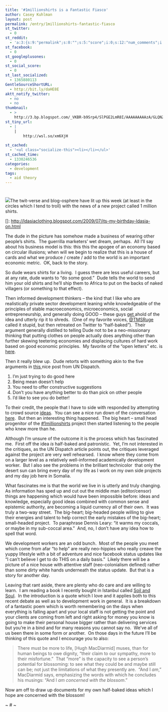```yaml
---
title: '#1millionshirts is a Fantastic Fiasco'
author: Casey Kuhlman
layout: post
permalink: /entry/1millionshirts-fantastic-fiasco
st_twitter:
  - 0
st_reddit:
  - 'a:3:{s:9:"permalink";s:0:"";s:5:"score";i:0;s:12:"num_comments";i:0;}'
st_facebook:
  - 0
st_googleplusones:
  - 0
st_social_score:
  - 0
st_last_socialized:
  - 1365880113
GentleSourceShortURL:
  - http://bit.ly/daHE8E
aktt_notify_twitter:
  - no
  - no
thumbnail:
  - >
    http://3.bp.blogspot.com/_VKBR-b9Srp4/SlPGE2LmR8I/AAAAAAAAAzA/GLQNZg3OLpA/s400/iwearyourshirt.com+American+Dream.jpg
st_tiny_url:
  - |
    |
        http://wsl.so/xm6XjH
        
st_cached:
  - '<ul class="socialize-this"><li></li></ul>'
st_cached_time:
  - 1330246536
categories:
  - development
tags:
  - aid theory
---
```

# 

[![][2]][2]The twit-verse and blog-osphere have lit up this week (at least in the circles which I tend to troll) with the news of a new project called 1 million shirts.

 []: http://ldasiaclothing.blogspot.com/2009/07/its-my-birthday-ldasia-on.html

The dude in the picture has somehow made a business of wearing other people’s shirts.  The guerrilla marketers’ wet dream, perhaps.  All I’ll say about his business model is this: this this the apogee of an economy based on circular illusions; when will we begin to realize that this is a house of cards and what we produce / create / add to the world is an important economic metric.  OK, back to the story.

So dude wears shirts for a living.  I guess there are less useful careers, but at any rate, dude wants to “do some good.”  Dude tells the world to send him your old shirts and he’ll ship them to Africa to put on the backs of naked villagers (or something to that effect).

Then informed development thinkers – the kind that I like who are realistically private sector development leaning while knowledgeable of the principles of stable macroeconomics, microeconomics, social entrepreneurship, and generally doing GOOD – these guys [get ][2]ahold of the idea and utterly rip it to shreds.  (One of my favorite voices, [@TMSRuge][3] called it stupid, but then retreated on Twitter to “half-baked”).  Their argument generally distilled to telling Dude not to be a neo-missionary thinking that putting clothes on people actually does anything other than further skewing teetering economies and displacing cultures of hard work based on good economic principles.  My favorite of the “open letters” etc. is [here][4].

 [2]: http://projectdiaspora.org/2010/04/28/found-the-1-millionth-stupid-idea-by-do-gooders/
 [3]: http://twitter.com/tmsruge
 [4]: http://siena-anstis.com/2010/04/an-open-letter-to-1millionshirts/

Then it really blew up.  Dude retorts with something akin to the five arguments in [this ][5]nice post from UN Dispatch.

 [5]: http://www.undispatch.com/five-things-people-say-about-aid-critics

1.  I’m just trying to do good here
2.  Being mean doesn’t help
3.  You need to offer constructive suggestions
4.  Don’t you have anything better to do than pick on other people
5.  I’d like to see you do better!

To their credit, the people that I have to side with responded by attempting to crowd source [ideas][6].  You can see a nice run down of the conversation [here][7].  But then an interesting thing happened.  The big heart – small head progenitor of the [#1millionshirts][8] project then started listening to the people who knew more than he.

 [6]: http://www.kylevermeulen.com/blog/2010/4/29/dear-jason.html
 [7]: http://www.owen.org/blog/3286
 [8]: https://twitter.com/#search?q=#1millionshirts

Although I’m unsure of the outcome it is the process which has fascinated me.  First off the idea *is* half-baked and patronistic.  Yet, I’m not interested in the critiques, as the UN Dispatch article points out, the critiques leveraged against the project are very well rehearsed.  I know where they come from on a larger level as a relatively well-informed academically development worker.  But I also see the problems in the brilliant technicolor  that only the desert sun can bring every day of my life as I work on my own side projects and my day job here in Somalia.

What fascinates me is that the world we live in is utterly and truly changing.  As information has sped up and cut out the middle man (editor/censor) things are happening which would have been impossible before: ideas and knowledge, especially good ideas combined with common sense and epistemic authority, are becoming a liquid currency all of their own.  It was truly a two-way street.  The big-heart; big-headed people willing to give their energies and talent to help correct the early mistakes of the big-heart; small-headed project.  To paraphrase Dennis Leary: “it warms my coccals, or maybe in my sub-coccal area.”  And, no, I don’t have any idea how to spell that word.

We development workers are an odd bunch.  Most of the people you meet which come from afar “to help” are really neo-hippies who really creave the yuppy lifestyle with a bit of adventure and nice facebook status updates like “I can’t believe I get to do THIS on a daily basis.”  Likely there will be a picture of a nice house with attentive staff (neo-colonialism defined) rather than some dirty white hands underneath the status update.  But that is a story for another day.

Leaving that rant aside, there are plenty who do care and are willing to learn.  I am reading a book I recently bought in Istanbul called [Soil and Soul][9].  In the introduction is a quote which I love and it applies both to this recent debate as well as to development work in general.  It is a breakdown of a fantastic poem which is worth remembering on the days when everything is falling apart and your local staff is not getting the point and your clients are coming from left and right asking for money you know is going to make their personal house bigger rather than delivering services but you’re in a bind and for many reasons you cannot say no.  We’ve all of us been there in some form or another.  On those days in the future I’ll be thinking of this quote and I encourage you to also:

 [9]: http://www.amazon.com/Soil-Soul-People-Versus-Corporate/dp/1854109421/ref=sr_1_6?ie=UTF8&s=books&qid=1272622898&sr=8-6

> There must be more to life, [Hugh MacDiarmid] muses, than for human beings to owe dignity, “their claim to our sympathy, more to their misfortune.”  That “more” is the capacity to see a person’s potential for blossoming: to see what they could be and maybe still can be; not just the limitations of what they presently are.  “And I *am*,” MacDiarmid says, emphasizing the words with which he concludes his musings: “And I *am concerned with the blossom*.”

Now am off to draw up documents for my own half-baked ideas which I hope are concerned with the blossom!

~ # ~